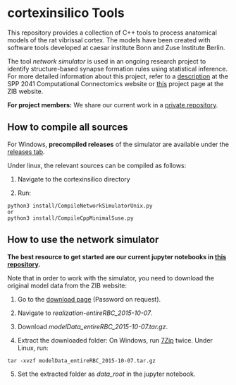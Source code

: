 # cortexinsilico Tools

This repository provides a collection of C++ tools to process anatomical models of the rat vibrissal cortex. 
The models have been created with software tools developed at caesar institute Bonn and Zuse Institute Berlin. 

The tool *network simulator* is used in an ongoing research project to identify structure-based synapse formation rules using statistical inference.
For more detailed information about this project, refer to a [description](https://spp2041.de/85acc/) at the SPP 2041 Computational Connectomics website or [this](http://www.zib.de/projects/predicting-anatomically-realistic-cortical-connectomes-using-statistical-inference) project page at the ZIB website.

**For project members:** We share our current work in a [private repository](https://github.com/fnyanez/rule_estimation). 

## How to compile all sources

For Windows, **precompiled releases** of the simulator are available under the [releases tab](https://github.com/zibneuro/cortexinsilico/releases). 

Under linux, the relevant sources can be compiled as follows:

1) Navigate to the cortexinsilico directory

2) Run: 
```
python3 install/CompileNetworkSimulatorUnix.py
or
python3 install/CompileCppMinimalSuse.py
```

## How to use the network simulator

**The best resource to get started are our current jupyter notebooks in [this repository](https://github.com/fnyanez/rule_estimation).**

Note that in order to work with the simulator, you need to download the original model data from the ZIB website:

1) Go to the [download page](https://visual.zib.de/2018/IXDtH2G8/) (Password on request).

2) Navigate to *realization-entireRBC_2015-10-07*.

3) Download *modelData_entireRBC_2015-10-07.tar.gz*.

4) Extract the downloaded folder: On Windows, run [7Zip](http://www.7-zip.de/) twice. Under Linux, run:
```
tar -xvzf modelData_entireRBC_2015-10-07.tar.gz 
```
5) Set the extracted folder as *data_root* in the jupyter notebook.

